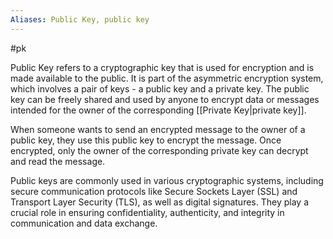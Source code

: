 ```yaml
---
Aliases: Public Key, public key
---
```

#pk

Public Key refers to a cryptographic key that is used for encryption and is made available to the public. It is part of the asymmetric encryption system, which involves a pair of keys - a public key and a private key. The public key can be freely shared and used by anyone to encrypt data or messages intended for the owner of the corresponding [[Private Key|private key]].

When someone wants to send an encrypted message to the owner of a public key, they use this public key to encrypt the message. Once encrypted, only the owner of the corresponding private key can decrypt and read the message.

Public keys are commonly used in various cryptographic systems, including secure communication protocols like Secure Sockets Layer (SSL) and Transport Layer Security (TLS), as well as digital signatures. They play a crucial role in ensuring confidentiality, authenticity, and integrity in communication and data exchange.